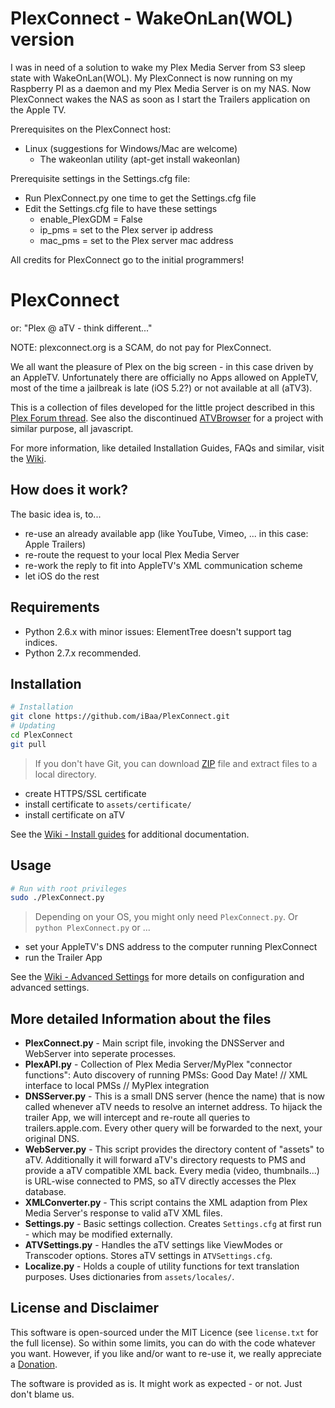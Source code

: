 # PlexConnect - WakeOnLan(WOL) version

I was in need of a solution to wake my Plex Media Server from S3 sleep state with WakeOnLan(WOL). My PlexConnect is now running on my Raspberry PI as a daemon and my Plex Media Server is on my NAS. Now PlexConnect wakes the NAS as soon as I start the Trailers application on the Apple TV. 

Prerequisites on the PlexConnect host:
* Linux (suggestions for Windows/Mac are welcome)
    - The wakeonlan utility (apt-get install wakeonlan)

Prerequisite settings in the Settings.cfg file:
* Run PlexConnect.py one time to get the Settings.cfg file
* Edit the Settings.cfg file to have these settings
    - enable_PlexGDM = False
    - ip_pms = set to the Plex server ip address 
    - mac_pms = set to the Plex server mac address

All credits for PlexConnect go to the initial programmers!

# PlexConnect
or: "Plex @ aTV - think different..."

NOTE: plexconnect.org is a SCAM, do not pay for PlexConnect.

We all want the pleasure of Plex on the big screen - in this case driven by an AppleTV.
Unfortunately there are officially no Apps allowed on AppleTV, most of the time a jailbreak is late (iOS 5.2?) or not available at all (aTV3).

This is a collection of files developed for the little project described in this [Plex Forum thread][].
See also the discontinued [ATVBrowser][] for a project with similar purpose, all javascript.

For more information, like detailed Installation Guides, FAQs and similar, visit the [Wiki][].


## How does it work?
The basic idea is, to...
- re-use an already available app (like YouTube, Vimeo, ... in this case: Apple Trailers)
- re-route the request to your local Plex Media Server
- re-work the reply to fit into AppleTV's XML communication scheme
- let iOS do the rest


## Requirements
- Python 2.6.x with minor issues: ElementTree doesn't support tag indices.
- Python 2.7.x recommended.


## Installation
```sh
# Installation
git clone https://github.com/iBaa/PlexConnect.git
# Updating
cd PlexConnect
git pull
```
> If you don't have Git, you can download [ZIP][] file and extract files to a local directory.

- create HTTPS/SSL certificate
- install certificate to ```assets/certificate/```
- install certificate on aTV

See the [Wiki - Install guides][] for additional documentation.


## Usage
```sh
# Run with root privileges
sudo ./PlexConnect.py
```
> Depending on your OS, you might only need ```PlexConnect.py```. Or ```python PlexConnect.py``` or ...

- set your AppleTV's DNS address to the computer running PlexConnect
- run the Trailer App

See the [Wiki - Advanced Settings][] for more details on configuration and advanced settings.


## More detailed Information about the files
* __PlexConnect.py__ - 
Main script file, invoking the DNSServer and WebServer into seperate processes.
* __PlexAPI.py__ - 
Collection of Plex Media Server/MyPlex "connector functions": Auto discovery of running PMSs: Good Day Mate! // XML interface to local PMSs // MyPlex integration
* __DNSServer.py__ - 
This is a small DNS server (hence the name) that is now called whenever aTV needs to resolve an internet address. To hijack the trailer App, we will intercept and re-route all queries to trailers.apple.com. Every other query will be forwarded to the next, your original DNS.
* __WebServer.py__ - 
This script provides the directory content of "assets" to aTV. Additionally it will forward aTV's directory requests to PMS and provide a aTV compatible XML back.
Every media (video, thumbnails...) is URL-wise connected to PMS, so aTV directly accesses the Plex database.
* __XMLConverter.py__ - 
This script contains the XML adaption from Plex Media Server's response to valid aTV XML files.
* __Settings.py__ - 
Basic settings collection. Creates ```Settings.cfg``` at first run - which may be modified externally.
* __ATVSettings.py__ - 
Handles the aTV settings like ViewModes or Transcoder options. Stores aTV settings in ```ATVSettings.cfg```.
* __Localize.py__ -
Holds a couple of utility functions for text translation purposes. Uses dictionaries from ```assets/locales/```.


## License and Disclaimer
This software is open-sourced under the MIT Licence (see ```license.txt``` for the full license).
So within some limits, you can do with the code whatever you want. However, if you like and/or want to re-use it, we really appreciate a [Donation][].

The software is provided as is. It might work as expected - or not. Just don't blame us.


[ATVBrowser]: https://github.com/finkdiff/ATVBrowser-script/tree/atvxml
[Plex Forum thread]: http://forums.plexapp.com/index.php/topic/57831-plex-atv-think-different
[ZIP]: https://github.com/iBaa/PlexConnect/archive/master.zip
[Wiki]: https://github.com/iBaa/PlexConnect/wiki
[Wiki - Install guides]: https://github.com/iBaa/PlexConnect/wiki/Install-guides
[Wiki - Advanced Settings]: https://github.com/iBaa/PlexConnect/wiki/Settings-for-advanced-use-and-troubleshooting
[Donation]: http://forums.plexapp.com/index.php/topic/80675-donations-donations/
